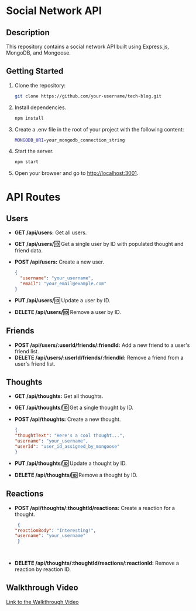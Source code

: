 # Social Network API

## Description

This repository contains a social network API built using Express.js, MongoDB, and Mongoose.



## Getting Started

1. Clone the repository:

   ```bash
   git clone https://github.com/your-username/tech-blog.git
2. Install dependencies.
   ```bash
   npm install

3. Create a .env file in the root of your project with the following content:
   ```bash
   MONGODB_URI=your_mongodb_connection_string


4. Start the server.
   ```bash
   npm start
5. Open your browser and go to [http://localhost:3001](http://localhost:3001).


# API Routes

## Users

- **GET /api/users:** Get all users.
- **GET /api/users/:id:** Get a single user by ID with populated thought and friend data.
- **POST /api/users:** Create a new user.

  ```json
  {
    "username": "your_username",
    "email": "your_email@example.com"
  }

- **PUT /api/users/:id:** Update a user by ID.
- **DELETE /api/users/:id:** Remove a user by ID.


## Friends 
- **POST /api/users/:userId/friends/:friendId:** Add a new friend to a user's friend list.
- **DELETE /api/users/:userId/friends/:friendId:** Remove a friend from a user's friend list.

## Thoughts
- **GET /api/thoughts:** Get all thoughts.
- **GET /api/thoughts/:id:** Get a single thought by ID.
- **POST /api/thoughts:** Create a new thought.

     ```json
     {
  "thoughtText": "Here's a cool thought...",
  "username": "your_username",
  "userId": "user_id_assigned_by_mongoose"
     }
- **PUT /api/thoughts/:id:** Update a thought by ID.
- **DELETE /api/thoughts/:id:** Remove a thought by ID.


## Reactions
 - **POST /api/thoughts/:thoughtId/reactions:** Create a reaction for a thought.
   ```json
    {
   "reactionBody": "Interesting!",
   "username": "your_username"
    }

     

- **DELETE /api/thoughts/:thoughtId/reactions/:reactionId:** Remove a reaction by reaction ID.
## Walkthrough Video

[Link to the Walkthrough Video](your_walkthrough_video_link)


